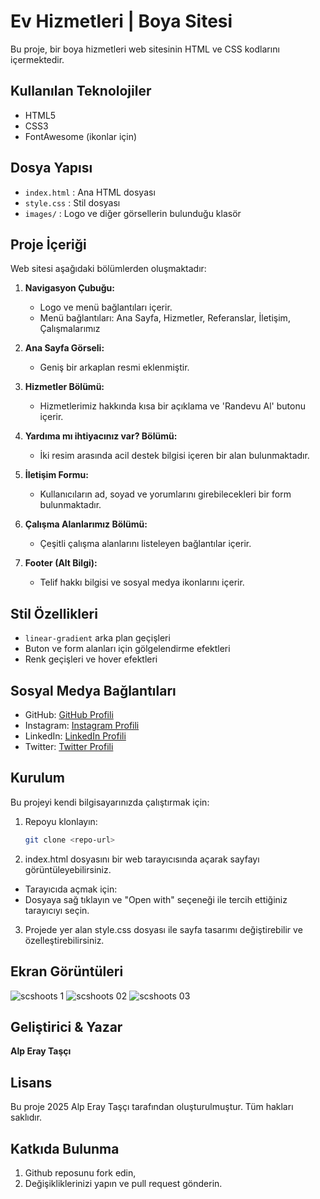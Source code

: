 # Ev Hizmetleri | Boya Sitesi

Bu proje, bir boya hizmetleri web sitesinin HTML ve CSS kodlarını içermektedir.

## Kullanılan Teknolojiler
- HTML5
- CSS3
- FontAwesome (ikonlar için)

## Dosya Yapısı
- `index.html` : Ana HTML dosyası
- `style.css` : Stil dosyası
- `images/` : Logo ve diğer görsellerin bulunduğu klasör

## Proje İçeriği
Web sitesi aşağıdaki bölümlerden oluşmaktadır:

1. **Navigasyon Çubuğu:**
   - Logo ve menü bağlantıları içerir.
   - Menü bağlantıları: Ana Sayfa, Hizmetler, Referanslar, İletişim, Çalışmalarımız

2. **Ana Sayfa Görseli:**
   - Geniş bir arkaplan resmi eklenmiştir.

3. **Hizmetler Bölümü:**
   - Hizmetlerimiz hakkında kısa bir açıklama ve 'Randevu Al' butonu içerir.

4. **Yardıma mı ihtiyacınız var? Bölümü:**
   - İki resim arasında acil destek bilgisi içeren bir alan bulunmaktadır.

5. **İletişim Formu:**
   - Kullanıcıların ad, soyad ve yorumlarını girebilecekleri bir form bulunmaktadır.

6. **Çalışma Alanlarımız Bölümü:**
   - Çeşitli çalışma alanlarını listeleyen bağlantılar içerir.

7. **Footer (Alt Bilgi):**
   - Telif hakkı bilgisi ve sosyal medya ikonlarını içerir.

## Stil Özellikleri
- `linear-gradient` arka plan geçişleri
- Buton ve form alanları için gölgelendirme efektleri
- Renk geçişleri ve hover efektleri

## Sosyal Medya Bağlantıları
- GitHub: [GitHub Profili](https://github.com/alpperay)
- Instagram: [Instagram Profili](https://instagram.com/alperaytasci)
- LinkedIn: [LinkedIn Profili](https://linkedin.com/in/alp-eray-taşçı)
- Twitter: [Twitter Profili](https://x.com/alperaytasci)

## Kurulum
Bu projeyi kendi bilgisayarınızda çalıştırmak için:

1. Repoyu klonlayın:

   ```bash
   git clone <repo-url>
   ```
2) index.html dosyasını bir web tarayıcısında açarak sayfayı görüntüleyebilirsiniz.
- Tarayıcıda açmak için:
- Dosyaya sağ tıklayın ve "Open with" seçeneği ile tercih ettiğiniz tarayıcıyı seçin.
3) Projede yer alan style.css dosyası ile sayfa tasarımı değiştirebilir ve özelleştirebilirsiniz.

## Ekran Görüntüleri 

![scshoots 1](https://github.com/user-attachments/assets/986ae69c-2abb-4222-81fd-68bb9a1ae26c)
![scshoots 02](https://github.com/user-attachments/assets/799d4a00-ff8b-401e-92ca-40c9047cfb28)
![scshoots 03](https://github.com/user-attachments/assets/2c328c83-98a7-446e-b928-20373ff735ed)

## Geliştirici & Yazar

**Alp Eray Taşçı**

## Lisans
Bu proje 2025 Alp Eray Taşçı tarafından oluşturulmuştur. Tüm hakları saklıdır.

## Katkıda Bulunma
1) Github reposunu fork edin,
2) Değişikliklerinizi yapın ve pull request gönderin.
